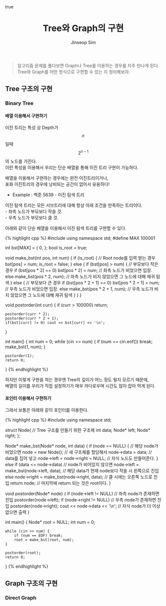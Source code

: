 ﻿---
layout: post
title: "Tree와 Graph의 구현"
categories: Algorithm
tags: [cpp]
author:
  - Jinseop Sim
math: true
toc: true
---

>알고리즘 문제를 풀다보면 Graph나 Tree를 이용하는 경우를 자주 만나게 된다.  
>Tree와 Graph를 어떤 방식으로 구현할 수 있는 지 정리해보자.  

## Tree 구조의 구현
### Binary Tree
#### 배열 이용해서 구현하기  

이진 트리는 특성 상 Depth가 $$n$$일때 $$2^{n-1}$$의 노드를 가진다.  
이런 특성을 이용해서 우리는 단순 배열을 통해 이진 트리 구현이 가능하다.   

배열을 이용해서 구현하는 경우에는 완전 이진트리이거나,  
포화 이진트리의 경우에 낭비되는 공간이 없어서 유용하다!  

- Example : 백준 5639 - 이진 탐색 트리

이진 탐색 트리는 모든 서브트리에 대해 항상 아래 조건을 만족하는 트리이다.  
	- 좌측 노드가 부모보다 작을 것.  
	- 우측 노드가 부모보다 클 것.  

아래와 같이 단순 배열을 이용해서 이진 탐색 트리를 구현할 수 있다.  

{% highlight cpp %}
#include <iostream>
using namespace std;
#define MAX 100001

int bst[MAX] = { 0, };
bool is_root = true;

void make_bst(int pos, int num) {
	if (is_root) { // Root node를 입력 받는 경우
		bst[pos] = num;
		is_root = false;
	}
	else {
		if (bst[pos] > num) { // 부모보다 작은 경우
			if (bst[pos * 2] == 0) bst[pos * 2] = num;
			// 좌측 노드가 비었으면 입장.
			else make_bst(pos * 2, num);
			// 좌측 노드가 비지 않았으면 그 노드에 대해 재귀 탐색
		}
		else { // 부모보다 큰 경우
			if (bst[pos * 2 + 1] == 0) bst[pos * 2 + 1] = num;
			// 우측 노드가 비었으면 입장.
			else make_bst(pos * 2 + 1, num);
			// 우측 노드가 비지 않았으면 그 노드에 대해 재귀 탐색
		}
	}
}

void postorder(int curr) {
	if (curr > 100000) return;

	postorder(curr * 2);
	postorder(curr * 2 + 1);
	if(bst[curr] != 0) cout << bst[curr] << '\n';
}

int main() {
	int num = 0;
	while (cin >> num) {
		if (num == cin.eof()) break;
		make_bst(1, num);
	}

	postorder(1);
	return 0;
}
{% endhighlight %}

하지만 이렇게 구현을 하는 경우엔 Tree의 깊이가 어느 정도 될지 모르기 때문에,  
배열의 길이를 우리가 직접 설정하기가 매우 까다로우며 시간도 많이 잡아 먹게 된다.  

#### 포인터 이용해서 구현하기

그래서 보통은 아래와 같이 포인터를 이용한다.  

{% highlight cpp %}
#include <iostream>
using namespace std;

struct Node{ // Tree 구조를 만들기 위한 구조체
	int data;
	Node* left;
	Node* right;
};

Node* make_bst(Node* node, int data) {
	if (node == NULL) { // 해당 node가 비었으면
		node = new Node(); // 새 구조체를 할당해서
		node->data = data; // data를 집어 넣고
		node->left = node->right = NULL; // 자식 노드도 만들어준다.
	}
	else if (data <= node->data) // node가 비어있지 않으면
		node->left = make_bst(node->left, data);
		// 해당 data가 현재 node보다 작을 시 왼쪽으로 진입
	else
		node->right = make_bst(node->right, data);
		// 클 시에는 오른쪽 노드로 진입
	return node;
	// 마지막에 return 되는 것은 root이다.
}

void postorder(Node* node) {
	if (node->left != NULL) // 좌측 node가 존재하면 진입
		postorder(node->left);
	if (node->right != NULL) // 우측 node가 존재하면 진입
		postorder(node->right);
	cout << node->data << '\n'; 
	// 자식 node가 더 이상 없으면 출력
}

int main() {
	Node* root = NULL;
	int num = 0;

	while (cin >> num) {
		if (num == EOF) break;
		root = make_bst(root, num);
	}
	
	postorder(root);
	return 0;
}
{% endhighlight %}

## Graph 구조의 구현
### Direct Graph